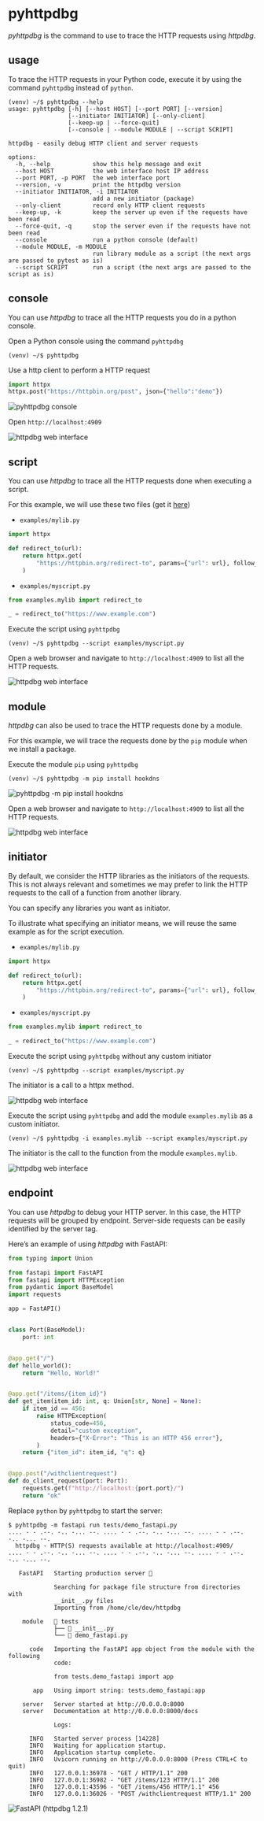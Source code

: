 # pyhttpdbg

_pyhttpdbg_ is the command to use to trace the HTTP requests using _httpdbg_.

## usage

To trace the HTTP requests in your Python code, execute it by using the command `pyhttpdbg` instead of `python`.

```console
(venv) ~/$ pyhttpdbg --help
usage: pyhttpdbg [-h] [--host HOST] [--port PORT] [--version]
                 [--initiator INITIATOR] [--only-client]
                 [--keep-up | --force-quit]
                 [--console | --module MODULE | --script SCRIPT]

httpdbg - easily debug HTTP client and server requests

options:
  -h, --help            show this help message and exit
  --host HOST           the web interface host IP address
  --port PORT, -p PORT  the web interface port
  --version, -v         print the httpdbg version
  --initiator INITIATOR, -i INITIATOR
                        add a new initiator (package)
  --only-client         record only HTTP client requests
  --keep-up, -k         keep the server up even if the requests have been read
  --force-quit, -q      stop the server even if the requests have not been read
  --console             run a python console (default)
  --module MODULE, -m MODULE
                        run library module as a script (the next args are passed to pytest as is)
  --script SCRIPT       run a script (the next args are passed to the script as is)
```

## console

You can use _httpdbg_ to trace all the HTTP requests you do in a python console.

Open a Python console using the command `pyhttpdbg`

```console
(venv) ~/$ pyhttpdbg
```

Use a http client to perform a HTTP request

```python
import httpx
httpx.post("https://httpbin.org/post", json={"hello":"demo"})
```

![pyhttpdbg console](img/console-post-1.png)

Open `http://localhost:4909`

![httpdbg web interface](img/console-post-2.png)

## script

You can use _httpdbg_ to trace all the HTTP requests done when executing a script.

For this example, we will use these two files (get it [here](https://github.com/cle-b/httpdbg-docs/tree/main/examples))

   * `examples/mylib.py`

```python
import httpx

def redirect_to(url):
    return httpx.get(
        "https://httpbin.org/redirect-to", params={"url": url}, follow_redirects=True
    )
```

   * `examples/myscript.py`

```python
from examples.mylib import redirect_to

_ = redirect_to("https://www.example.com")
```

Execute the script using `pyhttpdbg`

```console
(venv) ~/$ pyhttpdbg --script examples/myscript.py
```

Open a web browser and navigate to `http://localhost:4909` to list all the HTTP requests.

![httpdbg web interface](img/myscript-1.png)

## module

_httpdbg_ can also be used to trace the HTTP requests done by a module.

For this example, we will trace the requests done by the `pip` module when we install a package.

Execute the module `pip` using `pyhttpdbg`

```console
(venv) ~/$ pyhttpdbg -m pip install hookdns
```

![pyhttpdbg -m pip install hookdns](img/module-pip-1.png)

Open a web browser and navigate to `http://localhost:4909` to list all the HTTP requests.

![httpdbg web interface](img/module-pip-2.png)

## initiator

By default, we consider the HTTP libraries as the initiators of the requests. This is not always relevant and sometimes we may prefer to link the HTTP requests to the call of a function from another library. 

You can specify any libraries you want as initiator.

To illustrate what specifying an initiator means, we will reuse the same example as for the script execution. 

   * `examples/mylib.py`

```python
import httpx

def redirect_to(url):
    return httpx.get(
        "https://httpbin.org/redirect-to", params={"url": url}, follow_redirects=True
    )
```

   * `examples/myscript.py`

```python
from examples.mylib import redirect_to

_ = redirect_to("https://www.example.com")
```

Execute the script using `pyhttpdbg` without any custom initiator

```console
(venv) ~/$ pyhttpdbg --script examples/myscript.py
```

The initiator is a call to a httpx method.

![httpdbg web interface](img/initiator-1.png)

Execute the script using `pyhttpdbg` and add the module `examples.mylib` as a custom initiator.

```console
(venv) ~/$ pyhttpdbg -i examples.mylib --script examples/myscript.py
```

The initiator is the call to the function from the module `examples.mylib`.

![httpdbg web interface](img/initiator-2.png)

## endpoint

You can use _httpdbg_ to debug your HTTP server. In this case, the HTTP requests will be grouped by endpoint. Server-side requests can be easily identified by the server tag.

Here’s an example of using _httpdbg_ with FastAPI:

```python 
from typing import Union

from fastapi import FastAPI
from fastapi import HTTPException
from pydantic import BaseModel
import requests

app = FastAPI()


class Port(BaseModel):
    port: int


@app.get("/")
def hello_world():
    return "Hello, World!"


@app.get("/items/{item_id}")
def get_item(item_id: int, q: Union[str, None] = None):
    if item_id == 456:
        raise HTTPException(
            status_code=456,
            detail="custom exception",
            headers={"X-Error": "This is an HTTP 456 error"},
        )
    return {"item_id": item_id, "q": q}


@app.post("/withclientrequest")
def do_client_request(port: Port):
    requests.get(f"http://localhost:{port.port}/")
    return "ok"

``` 

Replace `python` by `pyhttpdbg` to start the server:

```console
$ pyhttpdbg -m fastapi run tests/demo_fastapi.py 
.... - - .--. -.. -... --. .... - - .--. -.. -... --. .... - - .--. -.. -... --.
  httpdbg - HTTP(S) requests available at http://localhost:4909/
.... - - .--. -.. -... --. .... - - .--. -.. -... --. .... - - .--. -.. -... --.

   FastAPI   Starting production server 🚀
 
             Searching for package file structure from directories with         
             __init__.py files                                                  
             Importing from /home/cle/dev/httpdbg
 
    module   📁 tests              
             ├── 🐍 __init__.py    
             └── 🐍 demo_fastapi.py
 
      code   Importing the FastAPI app object from the module with the following
             code:                                                              
 
             from tests.demo_fastapi import app
 
       app   Using import string: tests.demo_fastapi:app
 
    server   Server started at http://0.0.0.0:8000
    server   Documentation at http://0.0.0.0:8000/docs
 
             Logs:
 
      INFO   Started server process [14228]
      INFO   Waiting for application startup.
      INFO   Application startup complete.
      INFO   Uvicorn running on http://0.0.0.0:8000 (Press CTRL+C to quit)
      INFO   127.0.0.1:36978 - "GET / HTTP/1.1" 200
      INFO   127.0.0.1:36982 - "GET /items/123 HTTP/1.1" 200
      INFO   127.0.0.1:43596 - "GET /items/456 HTTP/1.1" 456
      INFO   127.0.0.1:36026 - "POST /withclientrequest HTTP/1.1" 200
```

![FastAPI (httpdbg 1.2.1)](img/fastapi-httpdbg121.png)
